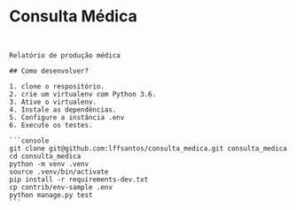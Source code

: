 # Consulta Médica  
````  
  
  
Relatório de produção médica   
  
## Como desenvolver?  
  
1. clone o respositório.  
2. crie um virtualenv com Python 3.6.  
3. Ative o virtualenv.  
4. Instale as dependências.  
5. Configure a instância .env  
6. Execute os testes.  
  
```console  
git clone git@github.com:lffsantos/consulta_medica.git consulta_medica  
cd consulta_medica  
python -m venv .venv 
source .venv/bin/activate  
pip install -r requirements-dev.txt  
cp contrib/env-sample .env  
python manage.py test  
```  